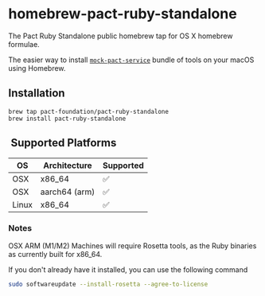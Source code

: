 # homebrew-pact-ruby-standalone

The Pact Ruby Standalone public homebrew tap for OS X homebrew formulae.

The easier way to install [`mock-pact-service`](https://github.com/pact-foundation/pact-ruby-standalone) bundle of tools on your macOS using Homebrew.


## Installation

    brew tap pact-foundation/pact-ruby-standalone
    brew install pact-ruby-standalone

##  Supported Platforms

| OS           | Architecture | Supported |
| ------- | ------------ | --------- |
| OSX        | x86_64       | ✅         |
| OSX        | aarch64 (arm)| ✅       |
| Linux    | x86_64       | ✅         |


### Notes

OSX ARM (M1/M2) Machines will require Rosetta tools, as the Ruby binaries as currently built for x86_64.

If you don't already have it installed, you can use the following command

```sh
sudo softwareupdate --install-rosetta --agree-to-license
```